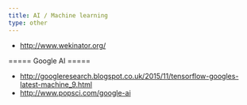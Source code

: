 ```yaml
---
title: AI / Machine learning
type: other
---
```

* http://www.wekinator.org/

===== Google AI =====
* http://googleresearch.blogspot.co.uk/2015/11/tensorflow-googles-latest-machine_9.html
* http://www.popsci.com/google-ai
